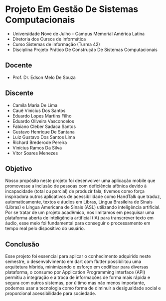 # Projeto Em Gestão De Sistemas Computacionais

- Universidade Nove de Julho - Campus Memorial América Latina
- Diretoria dos Cursos de Informática
- Curso Sistemas de informação (Turma 42)
- Disciplina Projeto Prático De Construção De Sistemas Computacionais

## Docente

- Prof. Dr. Edson Melo De Souza

## Discente
 
- Camila Maria De Lima
- Cauê Vinícius Dos Santos
- Eduardo Lopes Martins Filho
- Eduardo Oliveira Vasconcelos
- Fabiano Cleber Sadaca Santos
- Gustavo Henrique De Santana
- Luiz Gustavo Dos Santos Lima
- Richard Brederode Pereira
- Vinícius Ramos Da Silva
- Vitor Soares Menezes

## Objetivo

Nosso propósito neste projeto foi desenvolver uma aplicação mobile que promovesse
a inclusão de pessoas com deficiência afônica devido à incapacidade (total ou parcial) de
produzir fala, tivemos como força inspiradora outros aplicativos de acessibilidade como
HandTalk que traduz, automaticamente, textos e áudios em Libras, Língua Brasileira de Sinais
(Libras) e Língua Americana de Sinais (ASL) utilizando inteligência artificial.
Por se tratar de um projeto acadêmico, nos limitamos em pesquisar uma plataforma
aberta de inteligência artificial (IA) para transcrever texto em áudio, esse meio foi
fundamental para conseguir o processamento em tempo real pelo dispositivo do usuário.

## Conclusão

Esse projeto foi essencial para aplicar o conhecimento adquirido neste
semestre, o desenvolvimento em dart com flutter possibilitou uma arquitetura híbrida,
minimizando o esforço em codificar para diversas plataforma, o consumo por
Application Programming Interface (API) permitiu a integração e a troca de
informações de forma mais rápida e segura com outros sistemas, por último mas não
menos importante, podemos usar a tecnologia como forma de diminuir a desigualdade
social e proporcional acessibilidade para sociedade.